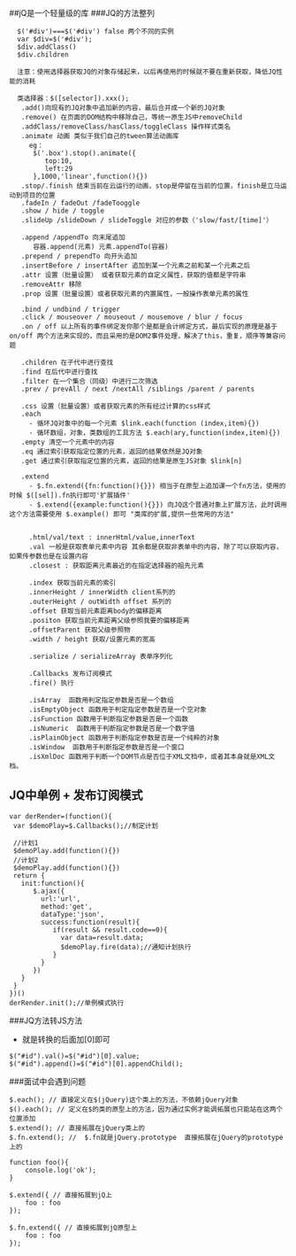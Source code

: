 ##jQ是一个轻量级的库###JQ的方法整列       $('#div')===$('#div') false 两个不同的实例      var $div=$('#div');      $div.addClass()      $div.children            注意：使用选择器获取JQ的对象存储起来，以后再使用的时候就不要在重新获取，降低JQ性能的消耗            类选择器：$([selector]).xxx();       .add()向现有的JQ对象中追加新的内容，最后合并成一个新的JQ对象       .remove() 在页面的DOM结构中移除自己，等统一原生JS中removeChild       .addClass/removeClass/hasClass/toggleClass 操作样式类名       .animate 动画 类似于我们自己的tween算法动画库         eg：          $('.box').stop().animate({             top:10,             left:29          },1000,'linear',function(){})       .stop/.finish 结束当前在云运行的动画，stop是停留在当前的位置，finish是立马运动到项目的位置       .fadeIn / fadeOut /fadeTooggle        .show / hide / toggle       .slideUp /slideDown / slideToggle 对应的参数（'slow/fast/[time]'）              .append /appendTo 向末尾追加          容器.append(元素) 元素.appendTo(容器)       .prepend / prependTo 向开头追加       .insertBefore / insertAfter 追加到某一个元素之前和某一个元素之后       .attr 设置（批量设置） 或者获取元素的自定义属性，获取的值都是字符串        .removeAttr 移除       .prop 设置（批量设置）或者获取元素的内置属性，一般操作表单元素的属性              .bind / undbind / trigger       .click / mouseover / mouseout / mousemove / blur / focus       .on / off 以上所有的事件绑定发你那个是都是会计绑定方式，最后实现的原理是基于 on/off 两个方法来实现的，而且采用的是DOM2事件处理，解决了this，重复，顺序等兼容问题               .children 在子代中进行查找       .find 在后代中进行查找       .filter 在一个集合（同级）中进行二次筛选        .prev / prevAll / next /nextAll /siblings /parent / parents              .css 设置（批量设置）或者获取元素的所有经过计算的css样式       .each         - 循环JQ对象中的每一个元素 $link.each(function (index,item){})         - 循环数组，对象，类数组的工具方法 $.each(ary,function(index,item){})       .empty 清空一个元素中的内容       .eq 通过索引获取指定位置的元素，返回的结果依然是JQ对象       .get 通过索引获取指定位置的元素，返回的结果是原生JS对象 $link[n]              .extend         - $.fn.extend({fn:function(){}}) 相当于在原型上追加课一个fn方法，使用的时候 $([sel]).fn执行即可'扩展插件'         - $.extend({example:function(){}}) 向JQ这个普通对象上扩展方法，此时调用这个方法需要使用 $.example() 即可 "类库的扩展,提供一些常用的方法"                           .html/val/text : innerHtml/value,innerText         .val 一般是获取表单元素中内容 其余都是获取非表单中的内容，除了可以获取内容，如果传参数也是在设置内容         .closest : 获取距离元素最近的在指定选择器的祖先元素                    .index 获取当前元素的索引         .innerHeight / innerWidth client系列的         .outerHeight / outWidth offset 系列的         .offset 获取当前元素距离body的偏移距离         .positon 获取当前元素距离父级参照我要的偏移距离         .offsetParent 获取父级参照物         .width / height 获取/设置元素的宽高                  .serialize / serializeArray 表单序列化                  .Callbacks 发布订阅模式         .fire() 执行                  .isArray  函数用判定指定参数是否是一个数组          .isEmptyObject 函数用于判定指定参数是否是一个空对象         .isFunction 函数用于判断指定参数是否是一个函数         .isNumeric  函数用于判断指定参数是否是一个数字值         .isPlainObject 函数用于判断指定参数是否是一个纯粹的对象         .isWindow  函数用于判断指定参数是否是一个窗口         .isXmlDoc 函数用于判断一个DOM节点是否位于XML文档中，或者其本身就是XML文档。           ## JQ中单例 + 发布订阅模式        var derRender=(function(){     var $demoPlay=$.Callbacks();//制定计划          //计划1     $demoPlay.add(function(){})     //计划2     $demoPlay.add(function(){})     return {       init:function(){          $.ajax({            url:'url',            method:'get',            dataType:'json',            success:function(result){               if(result && result.code==0){                 var data=result.data;                 $demoPlay.fire(data);//通知计划执行               }            }          })       }     }    })()    derRender.init();//单例模式执行    ###JQ方法转JS方法      - 就是转换的后面加[0]即可       $("#id").val()=$("#id")[0].value;    $("#id").append()=$("#id")[0].appendChild(); ###面试中会遇到问题    $.each(); // 直接定义在$(jQuery)这个类上的方法，不依赖jQuery对象    $().each(); // 定义在$的类的原型上的方法，因为通过实例才能调拓展也只能站在这两个位置添加    $.extend(); // 直接拓展在jQuery类上的    $.fn.extend(); //  $.fn就是jQuery.prototype  直接拓展在jQuery的prototype上的    function foo(){        console.log('ok');    }    $.extend({ // 直接拓展到jQ上        foo : foo    });    $.fn.extend({ // 直接拓展到jQ原型上        foo : foo    });                      